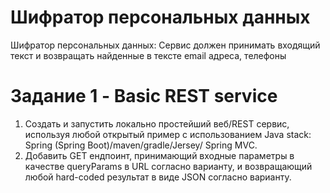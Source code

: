 # Шифратор персональных данных
Шифратор персональных данных: Сервис должен принимать входящий текст и возвращать найденные в тексте email адреса, телефоны
# Задание 1 - Basic REST service
1. Создать и запустить локально простейший веб/REST сервис, используя любой открытый пример с использованием Java stack: Spring (Spring Boot)/maven/gradle/Jersey/ Spring MVC.
2. Добавить GET ендпоинт, принимающий входные параметры в качестве queryParams в URL согласно варианту, и возвращающий любой hard-coded результат в виде JSON согласно варианту.
